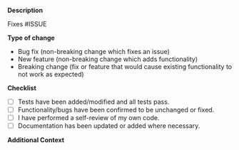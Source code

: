 <!--
    Please read https://github.com/elrondwong/redis-operator/blob/master/CONTRIBUTING.md before submitting
    your pull request. Please fill in each section below to help us better prioritize your pull request. Thanks!
-->

**Description**

<!-- Please provide a summary of the change here. -->

<!-- Please link to all GitHub issue that this pull request implements(i.e. Fixes #123) -->
Fixes #ISSUE

**Type of change**

<!-- Please delete options that are not relevant. -->

* Bug fix (non-breaking change which fixes an issue)
* New feature (non-breaking change which adds functionality)
* Breaking change (fix or feature that would cause existing functionality to not work as expected)

**Checklist**

- [ ] Tests have been added/modified and all tests pass.
- [ ] Functionality/bugs have been confirmed to be unchanged or fixed.
- [ ] I have performed a self-review of my own code.
- [ ] Documentation has been updated or added where necessary.

**Additional Context**

<!-- 
    Is there anything else you'd like reviewers to know? 
    For example, any other related issues or testing carried out.
-->
